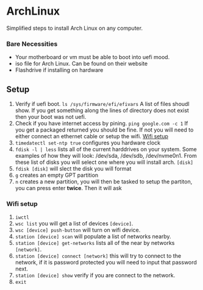 # ArchLinux

Simplified steps to install Arch Linux on any computer.

### Bare Necessities 

- Your motherboard or vm must be able to boot into uefi mood.
- iso file for Arch Linux. Can be found on their website
- Flashdrive if installing on hardware

## Setup
1. Verify if uefi boot. 
`ls /sys/firmware/efi/efivars`
A list of files shoudl show. If you get something along the lines of directory does not exist then your boot was not uefi.
2. Check if you have internet access by pining.
`ping google.com -c 1`
If you get a packaged returned you should be fine. If not you will need to either connect an ethernet cable or setup the wifi. [Wifi setup](###markdown-header-Wifi-setup)
3. `timedatectl set-ntp true` configures you hardware clock
4. `fdisk -l | less` lists all of the current harddrives on your system. Some examples of how they will look: /dev/sda, /dev/sdb, /dev/nvme0n1. From these list of disks you will select one where you will install arch. `[disk]`
5. `fdisk [disk]` will slect the disk you will format
6. `g` creates an empty GPT partition
7. `n` creates a new partition, you will then be tasked to setup the partiton, you can press enter __twice__. Then it will ask





### Wifi setup
1. `iwctl`
2. `wsc list` you will get a list of devices `[device]`.
3. `wsc [device] push-button` will turn on wifi device.
4. `station [device] scan` will populate a list of networks nearby.
5. `station [device] get-networks` lists all of the near by networks `[network]`.
6. `station [device] connect [network]` this will try to connect to the network, if it is password protected you will need to input that password next.
7. `station [device] show` verify if you are connect to the network.
8. `exit`
